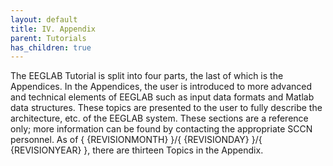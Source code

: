 ```yaml
---
layout: default
title: IV. Appendix
parent: Tutorials
has_children: true
---
```


The EEGLAB Tutorial is split into four parts, the last of which is the
Appendices. In the Appendices, the user is introduced to more advanced
and technical elements of EEGLAB such as input data formats and Matlab
data structures. These topics are presented to the user to fully
describe the architecture, etc. of the EEGLAB system. These sections are
a reference only; more information can be found by contacting the
appropriate SCCN personnel. As of { {REVISIONMONTH} }/{ {REVISIONDAY}
}/{ {REVISIONYEAR} }, there are thirteen Topics in the Appendix.
